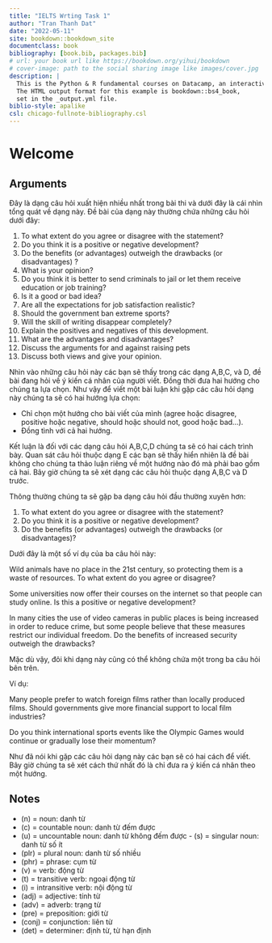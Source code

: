 ```yaml
--- 
title: "IELTS Wrting Task 1"
author: "Tran Thanh Dat"
date: "2022-05-11"
site: bookdown::bookdown_site
documentclass: book
bibliography: [book.bib, packages.bib]
# url: your book url like https://bookdown.org/yihui/bookdown
# cover-image: path to the social sharing image like images/cover.jpg
description: |
  This is the Python & R fundamental courses on Datacamp, an interactive learning platform.
  The HTML output format for this example is bookdown::bs4_book,
  set in the _output.yml file.
biblio-style: apalike
csl: chicago-fullnote-bibliography.csl
---
```




# Welcome

## Arguments

Đây là dạng câu hỏi xuất hiện nhiều nhất trong bài thi và dưới đây là cái nhìn tổng
quát về dạng này.
Đề bài của dạng này thường chứa những câu hỏi dưới đây:

<ol class="comment">
<li>To what extent do you agree or disagree with the statement?  </li>
<li>Do you think it is a positive or negative development?  </li>
<li>Do the benefits (or advantages) outweigh the drawbacks (or disadvantages) ?  </li>
<li>What is your opinion?  </li>
<li>Do you think it is better to send criminals to jail or let them receive education or job training?  </li>
<li>Is it a good or bad idea?  </li>
<li>Are all the expectations for job satisfaction realistic?  </li>
<li>Should the government ban extreme sports?  </li>
<li>Will the skill of writing disappear completely?  </li>
<li>Explain the positives and negatives of this development.  </li>
<li>What are the advantages and disadvantages?  </li>
<li>Discuss the arguments for and against raising pets  </li>
<li>Discuss both views and give your opinion.  </li>
</ol>

Nhìn vào những câu hỏi này các bạn sẽ thấy trong các dạng A,B,C, và D, đề bài đang
hỏi về ý kiến cá nhân của người viết. Đồng thời đưa hai hướng cho chúng ta lựa
chọn. Như vậy để viết một bài luận khi gặp các câu hỏi dạng này chúng ta sẽ có hai hướng
lựa chọn:

- Chỉ chọn một hướng cho bài viết của mình (agree hoặc disagree, positive hoặc negative, should hoặc should not, good hoặc bad…).
- Đồng tình với cả hai hướng.
   
Kết luận là đối với các dạng câu hỏi A,B,C,D chúng ta sẽ có hai cách trình bày.
Quan sát câu hỏi thuộc dạng E các bạn sẽ thấy hiển nhiên là đề bài không cho chúng
ta thảo luận riêng về một hướng nào đó mà phải bao gồm cả hai.
Bây giờ chúng ta sẽ xét dạng các câu hỏi thuộc dạng A,B,C và D trước.

Thông thường chúng ta sẽ gặp ba dạng câu hỏi đầu thường xuyên hơn:

<ol class="comment">
<li>To what extent do you agree or disagree with the statement?</li>
<li>Do you think it is a positive or negative development?</li>
<li>Do the benefits (or advantages) outweigh the drawbacks (or disadvantages)?</li>  
</ol>

Dưới đây là một số ví dụ của ba câu hỏi này:

<p class="comment">
Wild animals have no place in the 21st century, so protecting them is a waste of
resources. To what extent do you agree or disagree?
</p>

<p class="comment">
Some universities now offer their courses on the internet so that people can study
online. Is this a positive or negative development?
</p>

<p class="comment">
In many cities the use of video cameras in public places is being increased in order to
reduce crime, but some people believe that these measures restrict our individual
freedom. Do the benefits of increased security outweigh the drawbacks?
</p>

Mặc dù vậy, đôi khi dạng này cũng có thể không chứa một trong ba câu hỏi bên trên.

Ví dụ:

<p class="comment">
Many people prefer to watch foreign films rather than locally produced films. Should
governments give more financial support to local film industries?
</p>

<p class="comment">
Do you think international sports events like the Olympic Games would continue or
gradually lose their momentum?
</p>

Như đã nói khi gặp các câu hỏi dạng này các bạn sẽ có hai cách để viết. Bây giờ chúng
ta sẽ xét cách thứ nhất đó là chỉ đưa ra ý kiến cá nhân theo một hướng.

## Notes

- (n) = noun: danh từ
- (c) = countable noun: danh từ đếm được
- (u) = uncountable noun: danh từ không đếm được - (s) = singular noun: danh từ số ít
- (plr) = plural noun: danh từ số nhiều
- (phr) = phrase: cụm từ
- (v) = verb: động từ
- (t) = transitive verb: ngoại động từ
- (i) = intransitive verb: nội động từ
- (adj) = adjective: tính từ
- (adv) = adverb: trạng từ
- (pre) = preposition: giới từ
- (conj) = conjunction: liên từ
- (det) = determiner: định từ, từ hạn định
